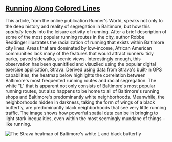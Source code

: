 ## [Running Along Colored Lines](https://www.runnersworld.com/runners-stories/a26131774/baltimore-segregated-strava-heatmap/)
This article, from the online publication Runner's World, speaks not only to the deep history and reality of segregation in Baltimore, but how this *spatially* feeds into the leisure activity of running. After a brief description of some of the most popular running routes in the city, author Robbe Reddinger illustrates the racialization of running that exists within Baltimore city lines. Areas that are dominated by low-income, African American communities lack many of the features that would attract runners: tidy parks, paved sidewalks, scenic views. Interestingly enough, this observation has been quanitified and visuzlied using the popular digital exercise application, Strava. Derived using data from Strava's built-in GPS capabilities, the heatmap below highlights the correlation between Baltimore's most frequented running routes and racial segregation. The white "L" that is apparent not only consists of Baltimore's most popular running routes, but also happens to be home to all of Baltimore's running shops and Baltimore's predominantly white neighborhoods. Meanwhile, the neighborhoods hidden in darkness, taking the form of wings of a black butterfly, are predominantly black neighborhoods that see very little running traffic. The image shows how powerful spatial data can be in bringing to light stark inequalities, even within the most seemingly mundane of things – like running.   

![The Strava heatmap of Baltimore's white L and black butterfly](https://hips.hearstapps.com/hmg-prod.s3.amazonaws.com/images/strava-heatmap-baltimore-1549924556.jpg?crop=1xw:1xh;center,top&resize=768:*)
